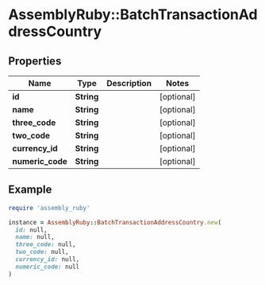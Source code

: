# AssemblyRuby::BatchTransactionAddressCountry

## Properties

| Name | Type | Description | Notes |
| ---- | ---- | ----------- | ----- |
| **id** | **String** |  | [optional] |
| **name** | **String** |  | [optional] |
| **three_code** | **String** |  | [optional] |
| **two_code** | **String** |  | [optional] |
| **currency_id** | **String** |  | [optional] |
| **numeric_code** | **String** |  | [optional] |

## Example

```ruby
require 'assembly_ruby'

instance = AssemblyRuby::BatchTransactionAddressCountry.new(
  id: null,
  name: null,
  three_code: null,
  two_code: null,
  currency_id: null,
  numeric_code: null
)
```

